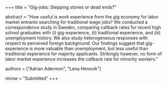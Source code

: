 +++
title = "Gig-jobs: Stepping stones or dead ends?"

abstract = "How useful is work experience from the gig economy for labor market entrants searching for traditional wage jobs? We conducted a correspondence study in Sweden, comparing callback rates for recent high school graduates with (i) gig-experience, (ii) traditional experience, and (iii) unemployment history. We also study heterogeneous responses with respect to perceived foreign background. Our findings suggest that gig-experience is more valuable than unemployment, but less useful than traditional experience for majority applicants. Strikingly however, no form of labor market experience increases the callback rate for minority workers."

authors = ["Adrian Adermon", "Lena Hensvik"]

revise = "Submitted"
+++
